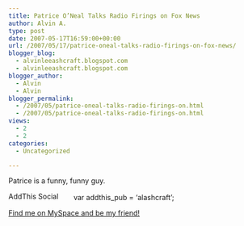 ```yaml
---
title: Patrice O’Neal Talks Radio Firings on Fox News
author: Alvin A.
type: post
date: 2007-05-17T16:59:00+00:00
url: /2007/05/17/patrice-oneal-talks-radio-firings-on-fox-news/
blogger_blog:
  - alvinleeashcraft.blogspot.com
  - alvinleeashcraft.blogspot.com
blogger_author:
  - Alvin
  - Alvin
blogger_permalink:
  - /2007/05/patrice-oneal-talks-radio-firings-on.html
  - /2007/05/patrice-oneal-talks-radio-firings-on.html
views:
  - 2
  - 2
categories:
  - Uncategorized

---
```

Patrice is a funny, funny guy.

<div class="jetpack-video-wrapper">
  <span class="embed-youtube" style="text-align:center; display: block;"></span>
</div>

<!-- AddThis Bookmark Button BEGIN -->

  
<a href="http://www.addthis.com/bookmark.php" target="_blank"><img data-recalc-dims="1" loading="lazy" decoding="async" src="https://i0.wp.com/s7.addthis.com/button1-bm.gif?resize=125%2C16" width="125" height="16" border="0" alt="AddThis Social Bookmark Button" /></a> var addthis_pub = &#8216;alashcraft&#8217;;  
<!-- AddThis Bookmark Button END -->

<div class="blogger-post-footer">
  <a href="http://www.myspace.com/alvinashcraft">Find me on MySpace and be my friend!</a></p>
</div>